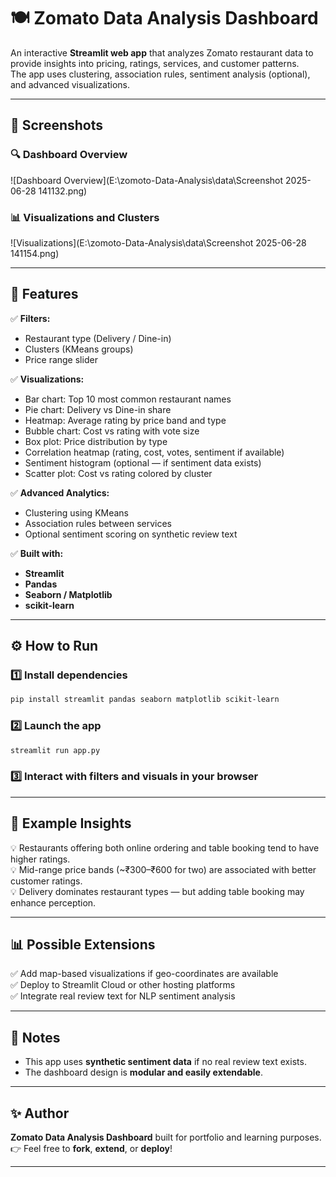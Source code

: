 # 🍽️ Zomato Data Analysis Dashboard  

An interactive **Streamlit web app** that analyzes Zomato restaurant data to provide insights into pricing, ratings, services, and customer patterns.  
The app uses clustering, association rules, sentiment analysis (optional), and advanced visualizations.  

---


## 📸 Screenshots

### 🔍 Dashboard Overview  
![Dashboard Overview](E:\zomoto-Data-Analysis\data\Screenshot 2025-06-28 141132.png)

### 📊 Visualizations and Clusters  
![Visualizations](E:\zomoto-Data-Analysis\data\Screenshot 2025-06-28 141154.png)

---
## 🚀 Features  

✅ **Filters:**  
- Restaurant type (Delivery / Dine-in)  
- Clusters (KMeans groups)  
- Price range slider  

✅ **Visualizations:**  
- Bar chart: Top 10 most common restaurant names  
- Pie chart: Delivery vs Dine-in share  
- Heatmap: Average rating by price band and type  
- Bubble chart: Cost vs rating with vote size  
- Box plot: Price distribution by type  
- Correlation heatmap (rating, cost, votes, sentiment if available)  
- Sentiment histogram (optional — if sentiment data exists)  
- Scatter plot: Cost vs rating colored by cluster  

✅ **Advanced Analytics:**  
- Clustering using KMeans  
- Association rules between services  
- Optional sentiment scoring on synthetic review text  

✅ **Built with:**  
- **Streamlit**  
- **Pandas**  
- **Seaborn / Matplotlib**  
- **scikit-learn**  

---

## ⚙️ How to Run  

### 1️⃣ Install dependencies  
```bash
pip install streamlit pandas seaborn matplotlib scikit-learn
```

### 2️⃣ Launch the app  
```bash
streamlit run app.py
```

### 3️⃣ Interact with filters and visuals in your browser  

---

## 🌟 Example Insights

💡 Restaurants offering both online ordering and table booking tend to have higher ratings.  
💡 Mid-range price bands (~₹300–₹600 for two) are associated with better customer ratings.  
💡 Delivery dominates restaurant types — but adding table booking may enhance perception.

---

## 📊 Possible Extensions

✅ Add map-based visualizations if geo-coordinates are available  
✅ Deploy to Streamlit Cloud or other hosting platforms  
✅ Integrate real review text for NLP sentiment analysis  

---

## 📌 Notes

- This app uses **synthetic sentiment data** if no real review text exists.  
- The dashboard design is **modular and easily extendable**.

---

## ✨ Author

**Zomato Data Analysis Dashboard** built for portfolio and learning purposes.  
👉 Feel free to **fork**, **extend**, or **deploy**!

---
